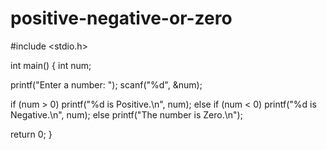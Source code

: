 # positive-negative-or-zero
#include <stdio.h>

int main() {
    int num;

  printf("Enter a number: ");
    scanf("%d", &num);

  if (num > 0)
        printf("%d is Positive.\n", num);
    else if (num < 0)
        printf("%d is Negative.\n", num);
    else
        printf("The number is Zero.\n");

return 0;
}
